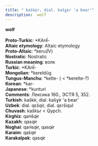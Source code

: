 ```yaml
---
title: " kaškɨr, dial. kašɣɨr 'a bear'"
description:  wolf
---
```

<strong> wolf</strong><br><br>
<strong>Proto-Turkic</strong>:  *KArɨĺ-<br>
<strong>Altaic etymology</strong>:  Altaic etymology<br>
<strong> Proto-Altaic</strong>:  *keru(ĺV)<br>
<strong>Nostratic</strong>:  Nostratic<br>
<strong>Russian meaning</strong>:  волк<br>
<strong>Turkic</strong>:  *KArɨĺ-<br>
<strong>Mongolian</strong>:  *kereldüg<br>
<strong>Tungus-Manchu</strong>:  *kelte- ( < *kerelte-?)<br>
<strong>Korean</strong>:  *kar-<br>
<strong>Japanese</strong>:  *kunturi<br>
<strong>Comments</strong>:  Лексика 160., ЭСТЯ 5, 352.<br>
<strong>Turkish</strong>:  kaškɨr, dial. kašɣɨr 'a bear'<br>
<strong>Uzbek</strong>:  dial. qɛšqir, dial. qɛršiqul<br>
<strong>Chuvash</strong>:  kaškъr < Qypch.<br>
<strong>Kirghiz</strong>:  qarɨšqɨr<br>
<strong>Kazakh</strong>:  qasqɨr<br>
<strong>Noghai</strong>:  qarɨsqɨr, qasqɨr<br>
<strong>Karaim</strong>:  qašqɨr<br>
<strong>Karakalpak</strong>:  qasqɨr<br>


